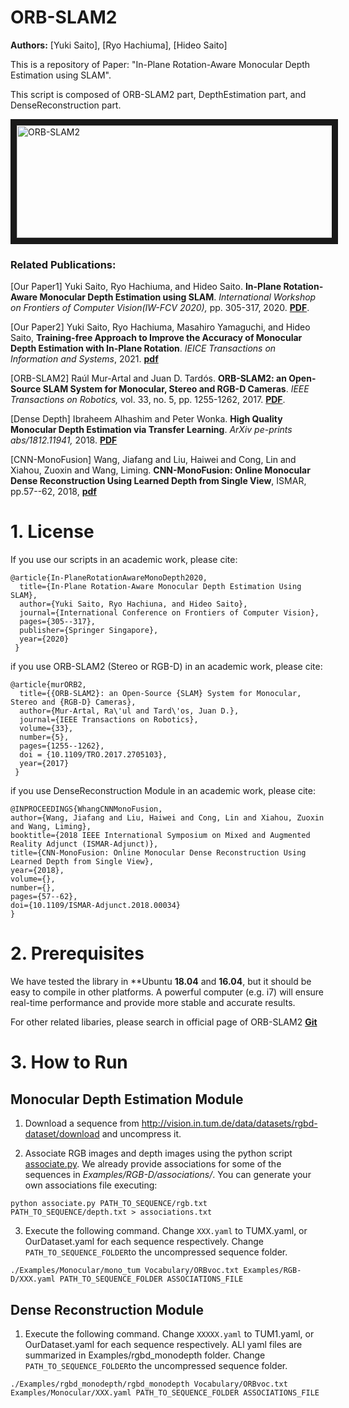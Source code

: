 # ORB-SLAM2
**Authors:** [Yuki Saito], [Ryo Hachiuma], [Hideo Saito]  


This is a repository of Paper: "In-Plane Rotation-Aware Monocular Depth Estimation using SLAM".

This script is composed of ORB-SLAM2 part, DepthEstimation part, and DenseReconstruction part.


<a href="http://www.hvrl.ics.keio.ac.jp/saito_y/site/" target="_blank"><img src="http://www.hvrl.ics.keio.ac.jp/saito_y/site/FCV2020.png" 
alt="ORB-SLAM2" width="540" height="180" border="10" /></a>



### Related Publications:

[Our Paper1] Yuki Saito, Ryo Hachiuma, and Hideo Saito. **In-Plane Rotation-Aware Monocular Depth Estimation using SLAM**. *International Workshop on Frontiers of Computer Vision(IW-FCV 2020),* pp. 305-317, 2020. **[PDF](https://link.springer.com/chapter/10.1007%2F978-981-15-4818-5_23)**.

[Our Paper2] Yuki Saito, Ryo Hachiuma, Masahiro Yamaguchi, and Hideo Saito,  **Training-free Approach to Improve the Accuracy of Monocular Depth Estimation with In-Plane Rotation**. *IEICE Transactions on Information and Systems*, 2021. **[pdf](https://search.ieice.org/bin/index.php?category=D&lang=J&curr=1)**


[ORB-SLAM2] Raúl Mur-Artal and Juan D. Tardós. **ORB-SLAM2: an Open-Source SLAM System for Monocular, Stereo and RGB-D Cameras**. *IEEE Transactions on Robotics,* vol. 33, no. 5, pp. 1255-1262, 2017. **[PDF](https://128.84.21.199/pdf/1610.06475.pdf)**.

[Dense Depth] Ibraheem Alhashim and Peter Wonka. **High Quality Monocular Depth Estimation via Transfer Learning**. *ArXiv pe-prints abs/1812.11941,* 2018. **[PDF](https://arxiv.org/pdf/1812.11941.pdf)**

[CNN-MonoFusion] Wang, Jiafang and Liu, Haiwei and Cong, Lin and Xiahou, Zuoxin and Wang, Liming. **CNN-MonoFusion: Online Monocular Dense Reconstruction Using Learned Depth from Single View**, ISMAR, pp.57--62, 2018, **[pdf](https://ieeexplore.ieee.org/document/8699273)**
# 1. License

If you use our scripts  in an academic work, please cite:

    @article{In-PlaneRotationAwareMonoDepth2020,
      title={In-Plane Rotation-Aware Monocular Depth Estimation Using SLAM},
      author={Yuki Saito, Ryo Hachiuna, and Hideo Saito},
      journal={International Conference on Frontiers of Computer Vision},
      pages={305--317},
      publisher={Springer Singapore},
      year={2020}
     }

if you use ORB-SLAM2 (Stereo or RGB-D) in an academic work, please cite:

    @article{murORB2,
      title={{ORB-SLAM2}: an Open-Source {SLAM} System for Monocular, Stereo and {RGB-D} Cameras},
      author={Mur-Artal, Ra\'ul and Tard\'os, Juan D.},
      journal={IEEE Transactions on Robotics},
      volume={33},
      number={5},
      pages={1255--1262},
      doi = {10.1109/TRO.2017.2705103},
      year={2017}
     }

if you use DenseReconstruction Module in an academic work, please cite:

    @INPROCEEDINGS{WhangCNNMonoFusion,
    author={Wang, Jiafang and Liu, Haiwei and Cong, Lin and Xiahou, Zuoxin and Wang, Liming},
    booktitle={2018 IEEE International Symposium on Mixed and Augmented Reality Adjunct (ISMAR-Adjunct)},
    title={CNN-MonoFusion: Online Monocular Dense Reconstruction Using Learned Depth from Single View},
    year={2018},
    volume={},
    number={},
    pages={57--62},
    doi={10.1109/ISMAR-Adjunct.2018.00034}
    }



# 2. Prerequisites
We have tested the library in **Ubuntu **18.04** and **16.04**, but it should be easy to compile in other platforms. A powerful computer (e.g. i7) will ensure real-time performance and provide more stable and accurate results.

For other related libaries, please search in official page of ORB-SLAM2 **[Git](https://github.com/raulmur/ORB_SLAM2)**


# 3. How to Run

## Monocular Depth Estimation Module

1. Download a sequence from http://vision.in.tum.de/data/datasets/rgbd-dataset/download and uncompress it.

2. Associate RGB images and depth images using the python script [associate.py](http://vision.in.tum.de/data/datasets/rgbd-dataset/tools). We already provide associations for some of the sequences in *Examples/RGB-D/associations/*. You can generate your own associations file executing:

  ```
  python associate.py PATH_TO_SEQUENCE/rgb.txt PATH_TO_SEQUENCE/depth.txt > associations.txt
  ```

3. Execute the following command. Change `XXX.yaml` to TUMX.yaml, or OurDataset.yaml for each sequence respectively. Change `PATH_TO_SEQUENCE_FOLDER`to the uncompressed sequence folder.
```
./Examples/Monocular/mono_tum Vocabulary/ORBvoc.txt Examples/RGB-D/XXX.yaml PATH_TO_SEQUENCE_FOLDER ASSOCIATIONS_FILE
```


## Dense Reconstruction Module

1. Execute the following command. Change `XXXXX.yaml` to TUM1.yaml, or OurDataset.yaml for each sequence respectively. ALl yaml files are summarized in Examples/rgbd_monodepth folder. Change `PATH_TO_SEQUENCE_FOLDER`to the uncompressed sequence folder.
```
./Examples/rgbd_monodepth/rgbd_monodepth Vocabulary/ORBvoc.txt Examples/Monocular/XXX.yaml PATH_TO_SEQUENCE_FOLDER ASSOCIATIONS_FILE
```
